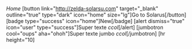 *Home*
[button link="http://zelda-solarsu.com" target="_blank" outline="true" type="dark" icon="home" size="lg"]Go to Solarus[/button]
[badge type="success" icon="home"]New[/badge]
[alert dismiss="true" icon="user" type="success"]Super texte *ccol*[/alert]
[jumbotron cool="oups" aha="ohoh"]Super texte jumbo *ccol*[/jumbotron]
[hr height="10]